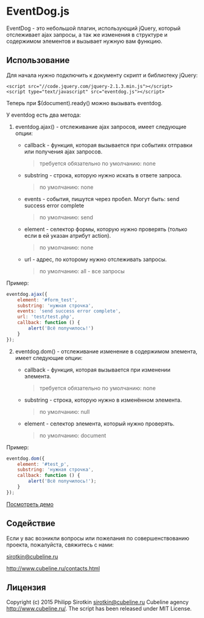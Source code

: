EventDog.js
====================

EventDog - это небольшой плагин, использующий jQuery, который отслеживает ajax запросы, а так же изменения в структуре и
содержимом элементов и вызывает нужную вам функцию.

Использование
----------

Для начала нужно подключить к документу скрипт и библиотеку jQuery:

```
<script src="//code.jquery.com/jquery-2.1.3.min.js"></script>
<script type="text/javascript" src="eventdog.js"></script>
```

Теперь при $(document).ready() можно вызывать eventdog.

У eventdog есть два метода:

1. eventdog.ajax() - отслеживание ajax запросов, имеет следующие опции:
	* callback - функция, которая вызывается при событиях отправки или получения ajax запросов.
	
	  > требуется обязательно
	  > по умолчанию: none
	  
	* substring - строка, которую нужно искать в ответе запроса.
	
	  > по умолчанию: none
	  
	* events - события, пишутся через пробел. Могут быть: send success error complete
	
	  > по умолчанию: send
	  
	* element - селектор формы, которую нужно проверять (только если в ей указан атрибут action).
	
	  > по умолчанию: none
	  
	* url - адрес, по которому нужно отслеживать запросы.
	
	  > по умолчанию: all - все запросы
	  

Пример:
```javascript
eventdog.ajax({
	element: '#form_test',
	substring: 'нужная строчка',
	events: 'send success error complete',
	url: 'test/test.php',
	callback: function () {
		alert('Всё получилось!')
	}
});
```
2. eventdog.dom() - отслеживание изменение в содержимом элемента, имеет следующие опции:
	* callback - функция, которая вызывается при изменении элемента.
	
	  > требуется обязательно
	  > по умолчанию: none
	  
	* substring - строка, которую нужно в изменённом элемента.
	
	  > по умолчанию: null
	  
	* element - селектор элемента, который нужно проверять.
	
	  > по умолчанию: document
	  

Пример:
```javascript
eventdog.dom({
	element: '#test_p',
	substring: 'нужная строчка',
	callback: function () {
		alert('Всё получилось!');
	}
});
```

[Посмотреть демо](http://eventdog.dev.cubeline.ru/)


Содействие
----------

Если у вас возникли вопросы или пожелания по совершенствованию проекта, пожалуйста, свяжитесь с нами:

sirotkin@cubeline.ru

http://www.cubeline.ru/contacts.html

Лицензия
---------------------------

Copyright (c) 2015 Philipp Sirotkin <sirotkin@cubeline.ru> Cubeline agency <http://www.cubeline.ru/>.
The script has been released under MIT License.
